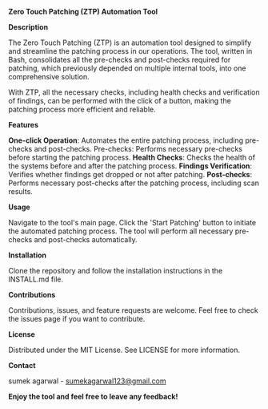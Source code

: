 **Zero Touch Patching (ZTP) Automation Tool**



**Description**


The Zero Touch Patching (ZTP) is an automation tool designed to simplify and streamline the patching process in our operations. The tool, written in Bash, consolidates all the pre-checks and post-checks required for patching, which previously depended on multiple internal tools, into one comprehensive solution.

With ZTP, all the necessary checks, including health checks and verification of findings, can be performed with the click of a button, making the patching process more efficient and reliable.

**Features**


**One-click Operation**: Automates the entire patching process, including pre-checks and post-checks.
Pre-checks: Performs necessary pre-checks before starting the patching process.
**Health Checks**: Checks the health of the systems before and after the patching process.
**Findings Verification**: Verifies whether findings get dropped or not after patching.
**Post-checks**: Performs necessary post-checks after the patching process, including scan results.


**Usage**


Navigate to the tool's main page.
Click the 'Start Patching' button to initiate the automated patching process.
The tool will perform all necessary pre-checks and post-checks automatically.


**Installation**


Clone the repository and follow the installation instructions in the INSTALL.md file.

**Contributions**


Contributions, issues, and feature requests are welcome. Feel free to check the issues page if you want to contribute.

**License**


Distributed under the MIT License. See LICENSE for more information.

**Contact**


sumek agarwal - sumekagarwal123@gmail.com


**Enjoy the tool and feel free to leave any feedback!**
